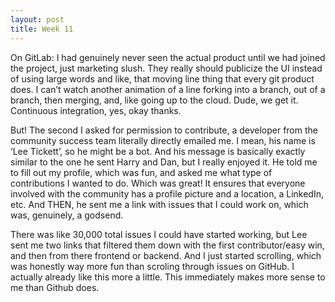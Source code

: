 ```yaml
---
layout: post
title: Week 11
---
```

On GitLab: I had genuinely never seen the actual product until we had joined the project, just marketing slush. They really should publicize the UI instead of using large words and like, that moving line thing that every git product does. I can’t watch another animation of a line forking into a branch, out of a branch, then merging, and, like going up to the cloud. Dude, we get it. Continuous integration, yes, okay thanks. 

But! The second I asked for permission to contribute, a developer from the community success team literally directly emailed me. I mean, his name is ‘Lee Tickett’, so he might be a bot. And his message is basically exactly similar to the one he sent Harry and Dan, but I really enjoyed it. He told me to fill out my profile, which was fun, and asked me what type of contributions I wanted to do. Which was great! It ensures that everyone involved with the community has a profile picture and a location, a LinkedIn, etc. And THEN, he sent me a link with issues that I could work on, which was, genuinely, a godsend. 

There was like 30,000 total issues I could have started working, but Lee sent me two links that filtered them down with the first contributor/easy win, and then from there frontend or backend. And I just started scrolling, which was honestly way more fun than scroling through issues on GitHub. I actually already like this more a little. This immediately makes more sense to me than Github does.